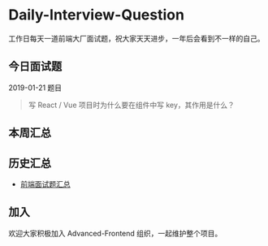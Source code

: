 # Daily-Interview-Question
工作日每天一道前端大厂面试题，祝大家天天进步，一年后会看到不一样的自己。



## 今日面试题

2019-01-21 题目 

> 写 React / Vue 项目时为什么要在组件中写 key，其作用是什么？



## 本周汇总



## 历史汇总

* [前端面试题汇总](#)



## 加入

欢迎大家积极加入 Advanced-Frontend 组织，一起维护整个项目。
